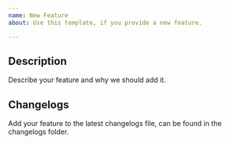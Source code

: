 ```yaml
---
name: New Feature
about: Use this template, if you provide a new feature.

---
```

## Description
Describe your feature and why we should add it.

## Changelogs
Add your feature to the latest changelogs file, can be found in the changelogs folder.
